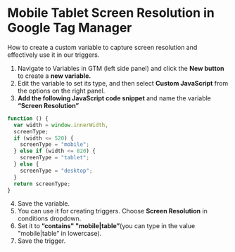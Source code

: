 # Mobile Tablet Screen Resolution in Google Tag Manager
How to create a custom variable to capture screen resolution and effectively use it in our triggers.

1. Navigate to Variables in GTM (left side panel) and click the <b>New button</b> to create a <b>new variable.</b>
2. Edit the variable to set its type, and then select <b>Custom JavaScript</b> from the options on the right panel.
3. <b>Add the following JavaScript code snippet</b> and name the variable <b>“Screen Resolution”</b>
   
```javascript
function () {
  var width = window.innerWidth,
  screenType;
  if (width <= 520) {
    screenType = "mobile";
  } else if (width <= 820) {
    screenType = "tablet";
  } else {
    screenType = "desktop";
  }
  return screenType;
}
```
4. Save the variable.
5. You can use it for creating triggers. Choose <b>Screen Resolution</b> in conditions dropdown.
6. Set it to<b> “contains" "mobile|table”</b>(you can type in the value "mobile|table” in lowercase).
7. Save the trigger.
